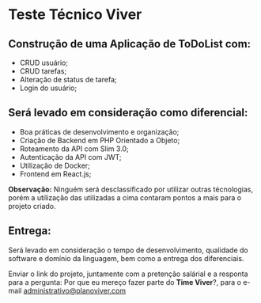 # Teste Técnico Viver

## Construção de uma Aplicação de ToDoList com:
- CRUD usuário;
- CRUD tarefas;
- Alteração de status de tarefa;
- Login do usuário;

## Será levado em consideração como diferencial:
- Boa práticas de desenvolvimento e organização;
- Criação de Backend em PHP Orientado a Objeto;
- Roteamento da API com Slim 3.0;
- Autenticação da API com JWT;
- Utilização de Docker;
- Frontend em React.js;

**Observação:** Ninguém será desclassificado por utilizar outras técnologias, porém a utilização das utilizadas a cima contaram pontos a mais para o projeto criado.

## Entrega:
Será levado em consideração o tempo de desenvolvimento, qualidade do software e domínio da linguagem, bem como a entrega dos diferenciais.

Enviar o link do projeto, juntamente com a pretenção salárial e a responta para a pergunta: Por que eu mereço fazer parte do **Time Viver**?, para o e-mail administrativo@planoviver.com
